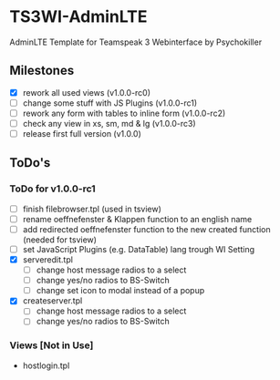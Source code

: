 # TS3WI-AdminLTE 
AdminLTE Template for Teamspeak 3 Webinterface by Psychokiller

## Milestones
 - [x] rework all used views (v1.0.0-rc0)
 - [ ] change some stuff with JS Plugins (v1.0.0-rc1)
 - [ ] rework any form with tables to inline form (v1.0.0-rc2)
 - [ ] check any view in xs, sm, md & lg (v1.0.0-rc3)
 - [ ] release first full version (v1.0.0)

## ToDo's

### ToDo for v1.0.0-rc1
- [ ] finish filebrowser.tpl (used in tsview)
- [ ] rename oeffnefenster & Klappen function to an english name
- [ ] add redirected oeffnefenster function to the new created function (needed for tsview) 
- [ ] set JavaScript Plugins (e.g. DataTable) lang trough WI Setting
- [x] serveredit.tpl
   - [ ] change host message radios to a select
   - [ ] change yes/no radios to BS-Switch
   - [ ] change set icon to modal instead of a popup
- [x] createserver.tpl
   - [ ] change host message radios to a select
   - [ ] change yes/no radios to BS-Switch

### Views [Not in Use]
- hostlogin.tpl

